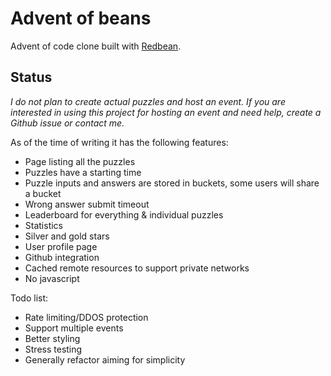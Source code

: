 # Advent of beans

Advent of code clone built with [Redbean](https://redbean.dev/).

## Status

*I do not plan to create actual puzzles and host an event. If you are interested in using this project for hosting an event and need help, create a Github issue or contact me.*

As of the time of writing it has the following features:
* Page listing all the puzzles
* Puzzles have a starting time
* Puzzle inputs and answers are stored in buckets, some users will share a bucket
* Wrong answer submit timeout
* Leaderboard for everything & individual puzzles
* Statistics
* Silver and gold stars
* User profile page
* Github integration
* Cached remote resources to support private networks
* No javascript

Todo list:
* Rate limiting/DDOS protection
* Support multiple events
* Better styling
* Stress testing
* Generally refactor aiming for simplicity
